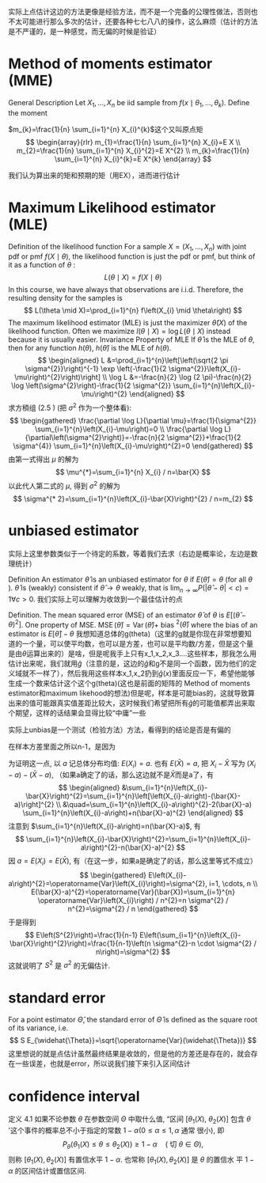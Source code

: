 实际上点估计这边的方法更像是经验方法，而不是一个完备的公理性做法，否则也不太可能进行那么多次的估计，还要各种七七八八的操作，这么麻烦（估计的方法是不严谨的，是一种感觉，而无偏的时候是验证）

# Method of moments estimator (MME)

General Description
Let $X_{1}, \ldots, X_{n}$ be iid sample from $f\left(x \mid \theta_{1}, \ldots, \theta_{k}\right)$.
Define the moment

$m_{k}=\frac{1}{n} \sum_{i=1}^{n} X_{i}^{k}$这个又叫原点矩
$$
\begin{array}{rlr}
m_{1}=\frac{1}{n} \sum_{i=1}^{n} X_{i}=E X \\
m_{2}=\frac{1}{n} \sum_{i=1}^{n} X_{i}^{2}=E X^{2} \\
m_{k}=\frac{1}{n} \sum_{i=1}^{n} X_{i}^{k}=E X^{k}
\end{array}
$$

我们认为算出来的矩和预期的矩（用EX），进而进行估计

# Maximum Likelihood estimator (MLE)

Definition of the likelihood function For a sample $X=\left(X_{1}, \ldots, X_{n}\right)$ with joint pdf or pmf $f(X \mid \theta)$, the likelihood function is just the pdf or pmf, but think of it as a function of $\theta$ :
$$
L(\theta \mid X)=f(X \mid \theta)
$$
In this course, we have always that observations are i.i.d. Therefore, the resulting density for the samples is
$$
L(\theta \mid X)=\prod_{i=1}^{n} f\left(X_{i} \mid \theta\right)
$$
The maximum likelihood estimator (MLE) is just the maximizer $\hat{\theta}(X)$ of the likelihood function. Often we maximize $l(\theta \mid X)=\log L(\theta \mid X)$ instead because it is usually easier.
Invariance Property of MLE
If $\hat{\theta}$ is the MLE of $\theta$, then for any function $h(\theta)$, $h(\hat{\theta})$ is the MLE of $h(\theta) .$
$$
\begin{aligned}
L &=\prod_{i=1}^{n}\left[\left(\sqrt{2 \pi \sigma^{2}}\right)^{-1} \exp \left(-\frac{1}{2 \sigma^{2}}\left(X_{i}-\mu\right)^{2}\right)\right] \\
\log L &=-\frac{n}{2} \log (2 \pi)-\frac{n}{2} \log \left(\sigma^{2}\right)-\frac{1}{2 \sigma^{2}} \sum_{i=1}^{n}\left(X_{i}-\mu\right)^{2}
\end{aligned}
$$
求方䅡组 $\left(2.5\right.$ ) (把 $\sigma^{2}$ 作为一个整体看):
$$
\begin{gathered}
\frac{\partial \log L}{\partial \mu}=\frac{1}{\sigma^{2}} \sum_{i=1}^{n}\left(X_{i}-\mu\right)=0 \\
\frac{\partial \log L}{\partial\left(\sigma^{2}\right)}=-\frac{n}{2 \sigma^{2}}+\frac{1}{2 \sigma^{4}} \sum_{i=1}^{n}\left(X_{i}-\mu\right)^{2}=0
\end{gathered}
$$
由第一式得出 $\mu$ 的解为
$$
\mu^{*}=\sum_{i=1}^{n} X_{i} / n=\bar{X}
$$
以此代人第二式的 $\mu$, 得到 $\sigma^{2}$ 的解为
$$
\sigma^{* 2}=\sum_{i=1}^{n}\left(X_{i}-\bar{X}\right)^{2} / n=m_{2}
$$
# unbiased estimator
实际上这里参数类似于一个待定的系数，等着我们去求（右边是概率论，左边是数理统计）

Definition
An estimator $\hat{\theta}$ is an unbiased estimator for $\theta$ if $E(\hat{\theta})=\theta$ (for all $\theta$ ).
$\widehat{\theta}$ is (weakly) consistent if $\hat{\theta} \rightarrow \theta$ weakly, that is $\lim _{n \rightarrow \infty} P(|\hat{\theta}-\theta|<c)=1 \forall c>0$.
我们实际上可以理解为收敛到一个最佳估计的点

Definition. The mean squared error (MSE) of an estimator $\hat{\theta}$ of $\theta$ is $E\left[(\hat{\theta}-\theta)^{2}\right]$.
One property of MSE. $\operatorname{MSE}(\widehat{\theta})=\operatorname{Var}(\hat{\theta})+$ bias $^{2}(\hat{\theta})$ where the bias of an estimator is $E[\hat{\theta}]-\theta$
我想知道总体的g(theta)（这里的g就是你现在非常想要知道的一个量，可以使平均数，也可以是方差，也可以是平均数/方差，但是这个量是由$\theta$运算出来的）是啥，但是呢我手上只有x_1,x_2,x_3....这些样本，那我怎么用估计出来呢，我们就用$\hat g$（注意的是，这边的$\hat g$和g不是同一个函数，因为他们的定义域就不一样了），然后我用这些样本x_1,x_2扔到$\hat g(x)$里面反应一下，希望他能够生成一个数来估计这个这个g(theta)(这也是前面的矩阵的 Method of moments estimator和maximum likehood的想法)但是呢，样本是可能bias的，这就导致算出来的值可能跟真实值差距比较大，这时候我们希望把所有$\hat g$的可能值都弄出来取个期望，这样的话结果会显得比较“中庸”一些

实际上unbias是一个测试（检验方法）方法，看得到的结论是否是有偏的

在样本方差里面之所以n-1，是因为

为证明这一点, 以 $a$ 记总体分布均值: $E\left(X_{i}\right)=a$. 也有 $E(\bar{X})=a$, 把 $X_{i}-\bar{X}$ 写为 $\left(X_{i}-a\right)-(\bar{X}-a)$, （如果a确定了的话，那么这边就不是$\bar{X}$而是a了，有
$$
\begin{aligned}
&\sum_{i=1}^{n}\left(X_{i}-\bar{X}\right)^{2}=\sum_{i=1}^{n}\left[\left(X_{i}-a\right)-(\bar{X}-a)\right]^{2} \\
&\quad=\sum_{i=1}^{n}\left(X_{i}-a\right)^{2}-2(\bar{X}-a) \sum_{i=1}^{n}\left(X_{i}-a\right)+n(\bar{X}-a)^{2}
\end{aligned}
$$
注意到 $\sum_{i=1}^{n}\left(X_{i}-a\right)=n(\bar{X}-a)$, 有
$$
\sum_{i=1}^{n}\left(X_{i}-\bar{X}\right)^{2}=\sum_{i=1}^{n}\left(X_{i}-a\right)^{2}-n(\bar{X}-a)^{2}
$$
因 $a=E\left(X_{i}\right)=E(\bar{X})$, 有（在这一步，如果a是确定了的话，那么这里等式不成立）
$$
\begin{gathered}
E\left(X_{i}-a\right)^{2}=\operatorname{Var}\left(X_{i}\right)=\sigma^{2}, i=1, \cdots, n \\
E(\bar{X}-a)^{2}=\operatorname{Var}(\bar{X})=\sum_{i=1}^{n} \operatorname{Var}\left(X_{i}\right) / n^{2}=n \sigma^{2} / n^{2}=\sigma^{2} / n
\end{gathered}
$$
于是得到
$$
E\left(S^{2}\right)=\frac{1}{n-1} E\left(\sum_{i=1}^{n}\left(X_{i}-\bar{X}\right)^{2}\right)=\frac{1}{n-1}\left(n \sigma^{2}-n \cdot \sigma^{2} / n\right)=\sigma^{2}
$$
这就说明了 $S^{2}$ 是 $\sigma^{2}$ 的无偏估计.

# standard error

For a point estimator $\widehat{\Theta}$, the standard error of $\widehat{\Theta}$ is defined as the square root of its variance, i.e.
$$
S E_{\widehat{\Theta}}=\sqrt{\operatorname{Var}(\widehat{\Theta})}
$$
这里想说的就是点估计虽然最终结果是收敛的，但是他的方差还是存在的，就会存在一些误差，也就是error，所以说我们接下来引入区间估计

# confidence interval

定义 4.1 如果不论参数 $\theta$ 在参数空间 $\Theta$ 中取什么值, “区间 $\left[\theta_{1}(X)\right.$, $\left.\theta_{2}(X)\right]$ 包含 $\theta$ '这个事件的概率总不小于指定的常数 $1-\alpha(0 \leqslant \alpha \leqslant 1, \alpha$ 通常 很小), 即
$$
P_{\theta}\left(\theta_{1}(X) \leqslant \theta \leqslant \theta_{2}(X)\right) \geqslant 1-\alpha \quad(\text { 切 } \theta \in \Theta),
$$
则称 $\left[\theta_{1}(X), \theta_{2}(X)\right]$ 有置信水平 $1-\alpha$. 也常称 $\left[\theta_{1}(X), \theta_{2}(X)\right]$ 是 $\theta$ 的置信水 平 $1-\alpha$ 的区间估计或置信区间.